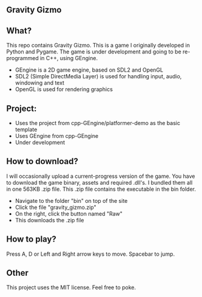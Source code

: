 Gravity Gizmo
----------
What?
-----
This repo contains Gravity Gizmo. This is a game I originally developed in Python and Pygame.
The game is under development and going to be re-programmed in C++, using GEngine.

- GEngine is a 2D game engine, based on SDL2 and OpenGL
- SDL2 (Simple DirectMedia Layer) is used for handling input, audio, windowing and text
- OpenGL is used for rendering graphics

Project:
---------
- Uses the project from cpp-GEngine/platformer-demo as the basic template
- Uses GEngine from cpp-GEngine
- Under development

How to download?
----------------
I will occasionally upload a current-progress version of the game.
You have to download the game binary, assets and required .dll's. I bundled them all in one 563KB .zip file.
This .zip file contains the executable in the bin folder.

- Navigate to the folder "bin" on top of the site
- Click the file "gravity_gizmo.zip"
- On the right, click the button named "Raw"
- This downloads the .zip file

How to play?
------------
Press A, D or Left and Right arrow keys to move. Spacebar to jump.

Other
-----
This project uses the MIT license. Feel free to poke.
